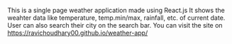 This is a single page weather application made using React.js
It shows the weahter data like temperature, temp.min/max, rainfall, etc. of current date.
User can also search their city on the search bar.
You can visit the site on https://ravichoudhary00.github.io/weather-app/
